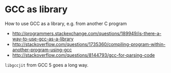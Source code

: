 # GCC as library

How to use GCC as a library, e.g. from another C program

- <http://programmers.stackexchange.com/questions/189949/is-there-a-way-to-use-gcc-as-a-library>
- <http://stackoverflow.com/questions/1735360/compiling-program-within-another-program-using-gcc>
- <http://stackoverflow.com/questions/8144793/gcc-for-parsing-code>

`libgccjit` from GCC 5 goes a long way.
